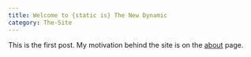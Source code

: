 ```yaml
---
title: Welcome to {static is} The New Dynamic
category: The-Site
---
```

This is the first post. My motivation behind the site is on the [about](/about/) page. 
